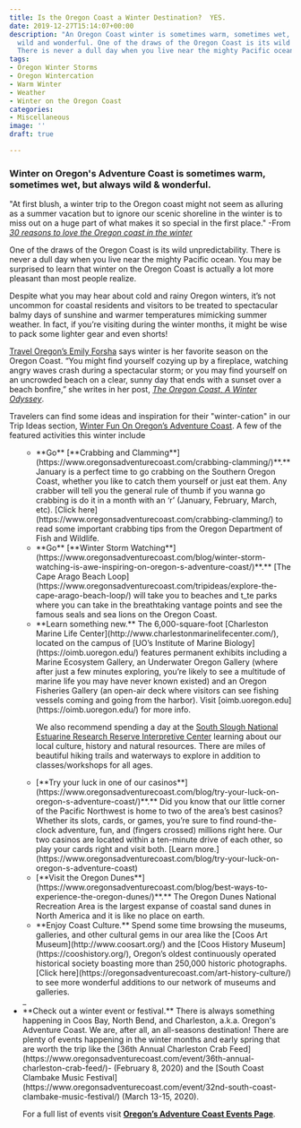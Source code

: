 ```yaml
---
title: Is the Oregon Coast a Winter Destination?  YES.
date: 2019-12-27T15:14:07+00:00
description: "An Oregon Coast winter is sometimes warm, sometimes wet, but always
  wild and wonderful. One of the draws of the Oregon Coast is its wild unpredictability.
  There is never a dull day when you live near the mighty Pacific ocean.\n\n"
tags:
- Oregon Winter Storms
- Oregon Wintercation
- Warm Winter
- Weather
- Winter on the Oregon Coast
categories:
- Miscellaneous
image: ''
draft: true

---
```

### Winter on Oregon's Adventure Coast is sometimes warm, sometimes wet, but always wild & wonderful.

"At first blush, a winter trip to the Oregon coast might not seem as alluring as a summer vacation but to ignore our scenic shoreline in the winter is to miss out on a huge part of what makes it so special in the first place." -From [_30 reasons to love the Oregon coast in the winter_](https://www.oregonlive.com/travel/2018/02/30_reasons_to_love_the_oregon.html)

One of the draws of the Oregon Coast is its wild unpredictability. There is never a dull day when you live near the mighty Pacific ocean. You may be surprised to learn that winter on the Oregon Coast is actually a lot more pleasant than most people realize.

Despite what you may hear about cold and rainy Oregon winters, it’s not uncommon for coastal residents and visitors to be treated to spectacular balmy days of sunshine and warmer temperatures mimicking summer weather. In fact, if you’re visiting during the winter months, it might be wise to pack some lighter gear and even shorts!

<a href="http://traveloregon.com/author/eforsha/" target="_blank" rel="noopener noreferrer">Travel Oregon’s Emily Forsha</a> says winter is her favorite season on the Oregon Coast. “You might find yourself cozying up by a fireplace, watching angry waves crash during a spectacular storm; or you may find yourself on an uncrowded beach on a clear, sunny day that ends with a sunset over a beach bonfire,” she writes in her post, _<a href="http://traveloregon.com/trip-ideas/oregon-stories/the-oregon-coast-a-winter-odyssey/%20" target="_blank" rel="noopener noreferrer">The Oregon Coast, A Winter Odyssey</a>_.

Travelers can find some ideas and inspiration for their "winter-cation" in our Trip Ideas section, [Winter Fun On Oregon’s Adventure Coast](https://www.oregonsadventurecoast.com/tripideas/winter-fun-in-oregons-adventure-coast/). A few of the featured activities this winter include

<li style="list-style-type: none;"> <ul> <li style="list-style-type: none;"> <ul> <li> **Go** [**Crabbing and Clamming**](https://www.oregonsadventurecoast.com/crabbing-clamming/)**.** January is a perfect time to go crabbing on the Southern Oregon Coast, whether you like to catch them yourself or just eat them. Any crabber will tell you the general rule of thumb if you wanna go crabbing is do it in a month with an ‘r’ (January, February, March, etc). [Click here](https://www.oregonsadventurecoast.com/crabbing-clamming/) to read some important crabbing tips from the Oregon Department of Fish and Wildlife.

</li> <li>**Go** [**Winter Storm Watching**](https://www.oregonsadventurecoast.com/blog/winter-storm-watching-is-awe-inspiring-on-oregon-s-adventure-coast/)**.** [The Cape Arago Beach Loop](https://www.oregonsadventurecoast.com/tripideas/explore-the-cape-arago-beach-loop/) will take you to beaches and t_te parks where you can take in the breathtaking vantage points and see the famous seals and sea lions on the Oregon Coast.

</li> <li> **Learn something new.** The 6,000-square-foot [Charleston Marine Life Center](http://www.charlestonmarinelifecenter.com/), located on the campus of [UO’s Institute of Marine Biology](https://oimb.uoregon.edu/) features permanent exhibits including a Marine Ecosystem Gallery, an Underwater Oregon Gallery (where after just a few minutes exploring, you’re likely to see a multitude of marine life you may have never known existed) and an Oregon Fisheries Gallery (an open-air deck where visitors can see fishing vessels coming and going from the harbor). Visit [oimb.uoregon.edu](https://oimb.uoregon.edu/) for more info.

We also recommend spending a day at the [South Slough National Estuarine Research Reserve Interpretive Center](https://www.oregon.gov/oprd/NATRES/pages/rs_faqcoastal.aspx#What_is_a_Research_Reserve_) learning about our local culture, history and natural resources. There are miles of beautiful hiking trails and waterways to explore in addition to classes/workshops for all ages.

</li> <li> [**Try your luck in one of our casinos**](https://www.oregonsadventurecoast.com/blog/try-your-luck-on-oregon-s-adventure-coast/)**.** Did you know that our little corner of the Pacific Northwest is home to two of the area’s best casinos? Whether its slots, cards, or games, you’re sure to find round-the-clock adventure, fun, and (fingers crossed) millions right here. Our two casinos are located within a ten-minute drive of each other, so play your cards right and visit both. [Learn more.](https://www.oregonsadventurecoast.com/blog/try-your-luck-on-oregon-s-adventure-coast)

</li> <li>[**Visit the Oregon Dunes**](https://www.oregonsadventurecoast.com/blog/best-ways-to-experience-the-oregon-dunes/)**.** The Oregon Dunes National Recreation Area is the largest expanse of coastal sand dunes in North America and it is like no place on earth.

</li> <li> **Enjoy Coast Culture.** Spend some time browsing the museums, galleries, and other cultural gems in our area like the [Coos Art Museum](http://www.coosart.org/) and the [Coos History Museum](https://cooshistory.org/), Oregon’s oldest continuously operated historical society boasting more than 250,000 historic photographs. [Click here](https://oregonsadventurecoast.com/art-history-culture/) to see more wonderful additions to our network of museums and galleries.
</ul>
_</li>

</li> <li>**Check out a winter event or festival.** There is always something happening in Coos Bay, North Bend, and Charleston, a.k.a. Oregon's Adventure Coast. We are, after all, an all-seasons destination!  There are plenty of events happening in the winter months and early spring that are worth the trip like the [36th Annual Charleston Crab Feed](https://www.oregonsadventurecoast.com/event/36th-annual-charleston-crab-feed/)- (February 8, 2020) and the [South Coast Clambake Music Festival](https://www.oregonsadventurecoast.com/event/32nd-south-coast-clambake-music-festival/) (March 13-15, 2020).

For a full list of events visit <a href="/events/" target="_blank" rel="noopener noreferrer"><strong>Oregon’s Adventure Coast Events Page</strong></a>.